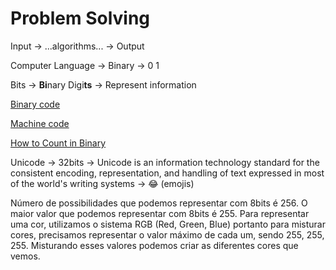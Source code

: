 # Problem Solving

Input → ...algorithms... → Output

Computer Language → Binary → 0 1

Bits → **Bi**nary Digi**ts** → Represent information

[Binary code](https://en.wikipedia.org/wiki/Binary_code)

[Machine code](https://en.wikipedia.org/wiki/Machine_code)

[How to Count in Binary](https://www.wikihow.com/Count-in-Binary)

Unicode → 32bits → Unicode is an information technology standard for the consistent encoding, representation, and handling of text expressed in most of the world's writing systems → 😂 (emojis)

Número de possibilidades que podemos representar com 8bits é 256. O maior valor que podemos representar com 8bits é 255. Para representar uma cor, utilizamos o sistema RGB (Red, Green, Blue) portanto para misturar cores, precisamos representar o valor máximo de cada um, sendo 255, 255, 255. Misturando esses valores podemos criar as diferentes cores que vemos.
